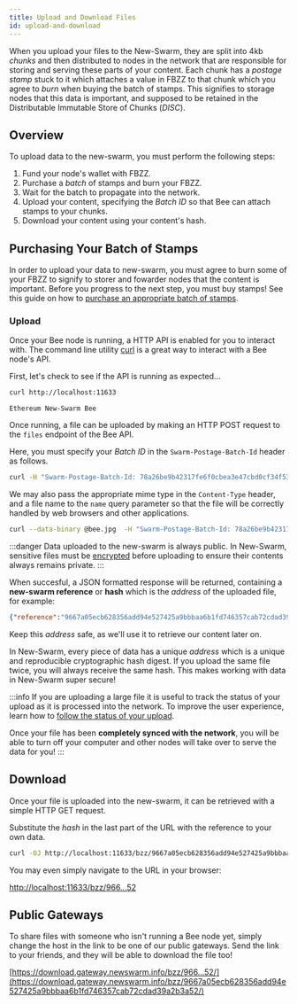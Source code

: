 ```yaml
---
title: Upload and Download Files
id: upload-and-download
---
```


When you upload your files to the New-Swarm, they are split into 4kb
*chunks* and then distributed to nodes in the network that are
responsible for storing and serving these parts of your content. Each
chunk has a *postage stamp* stuck to it which attaches a value in FBZZ
to that chunk which you agree to *burn* when buying the batch of stamps. This
signifies to storage nodes that this data is important, and supposed
to be retained in the Distributable Immutable Store of Chunks
(*DISC*).

## Overview

To upload data to the new-swarm, you must perform the following steps:

1. Fund your node's wallet with FBZZ.
2. Purchase a *batch* of stamps and burn your FBZZ.
3. Wait for the batch to propagate into the network.
4. Upload your content, specifying the *Batch ID* so that Bee can attach stamps to your chunks.
5. Download your content using your content's hash.

## Purchasing Your Batch of Stamps

In order to upload your data to new-swarm, you must agree to burn some of
your FBZZ to signify to storer and fowarder nodes that the content is
important. Before you progress to the next step, you must buy stamps!
See this guide on how to [purchase an appropriate batch of
stamps](/docs/access-the-swarm/keep-your-data-alive).

### Upload

Once your Bee node is running, a HTTP API is enabled for you to interact with. The command line utility [curl](https://ec.haxx.se/http/http-multipart) is a great way to interact with a Bee node's API.

First, let's check to see if the API is running as expected...

```bash
curl http://localhost:11633
```

```
Ethereum New-Swarm Bee
```

Once running, a file can be uploaded by making an HTTP POST request to the `files` endpoint of the Bee API.

Here, you must specify your *Batch ID* in the `Swarm-Postage-Batch-Id` header as follows.

```bash
curl -H "Swarm-Postage-Batch-Id: 78a26be9b42317fe6f0cbea3e47cbd0cf34f533db4e9c91cf92be40eb2968264" -F file=@bee.jpg http://localhost:11633/bzz
```

We may also pass the appropriate mime type in the `Content-Type` header, and a file name to the `name` query parameter so that the file will be correctly handled by web browsers and other applications.

```bash
curl --data-binary @bee.jpg  -H "Swarm-Postage-Batch-Id: 78a26be9b42317fe6f0cbea3e47cbd0cf34f533db4e9c91cf92be40eb2968264" -H "Content-Type: video/jpg" "http://localhost:11633/bzz?name=bee.jpg"
```

:::danger
Data uploaded to the new-swarm is always public. In New-Swarm, sensitive files
must be [encrypted](/docs/access-the-swarm/store-with-encryption)
before uploading to ensure their contents always remains private.
:::

When succesful, a JSON formatted response will be returned, containing
a **new-swarm reference** or **hash** which is the *address* of the
uploaded file, for example:

```json
{"reference":"9667a05ecb628356add94e527425a9bbbaa6b1fd746357cab72cdad39a2b3a52"}
```
Keep this *address* safe, as we'll use it to retrieve our content later on.

In New-Swarm, every piece of data has a unique *address* which is a unique and reproducible cryptographic hash digest. If you upload the same file twice, you will always receive the same hash. This makes working with data in New-Swarm super secure!

:::info
If you are uploading a large file it is useful to track the status of your upload as it is processed into the network. To improve the user experience, learn how to [follow the status of your upload](/docs/access-the-swarm/syncing). 

Once your file has been **completely synced with the network**, you will be able to turn off your computer and other nodes will take over to serve the data for you!
:::

## Download

Once your file is uploaded into the new-swarm, it can be retrieved with a
simple HTTP GET request.

Substitute the *hash* in the last part of the URL with the reference
to your own data.

```bash
curl -OJ http://localhost:11633/bzz/9667a05ecb628356add94e527425a9bbbaa6b1fd746357cab72cdad39a2b3a52
```

You may even simply navigate to the URL in your browser:

[http://localhost:11633/bzz/966...52](http://localhost:11633/bzz/9667a05ecb628356add94e527425a9bbbaa6b1fd746357cab72cdad39a2b3a52)

## Public Gateways

To share files with someone who isn't running a Bee node yet, simply change the host in the link to be one of our public gateways. Send the link to your friends, and they will be able to download the file too!

[https://download.gateway.newswarm.info/bzz/966...52/](https://download.gateway.newswarm.info/bzz/9667a05ecb628356add94e527425a9bbbaa6b1fd746357cab72cdad39a2b3a52/)

<!-- If you are unable to download your file from a different Bee node, you may be experiencing connection issues, see [troubleshooting connectivity](/docs/troubleshooting/connectivitiy) for assistance. -->
